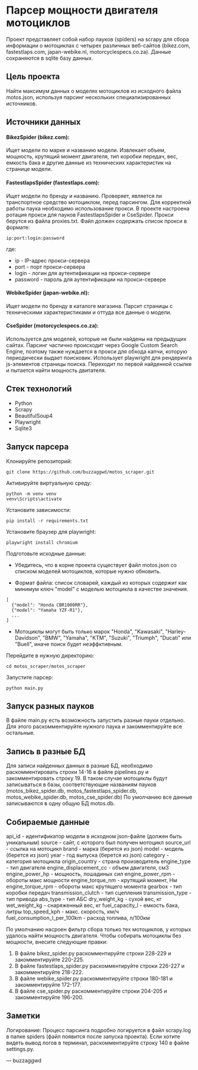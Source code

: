 # Парсер мощности двигателя мотоциклов
Проект представляет собой набор пауков (spiders) на scrapy для сбора информации о мотоциклах с четырех различных веб-сайтов (bikez.com, fastestlaps.com, japan-webike.nl, motorcyclespecs.co.za). Данные сохраняются в sqlite базу данных.

## Цель проекта
Найти максимум данных о моделях мотоциклов из исходного файла motos.json, используя парсинг нескольких специализированных источников.

## Источники данных
#### BikezSpider (bikez.com):
Ищет модели по марке и названию модели.
Извлекает объем, мощность, крутящий момент двигателя, тип коробки передач, вес, емкость бака и другие данные из технических характеристик на странице модели.

#### FastestlapsSpider (fastestlaps.com):
Ищет модели по бренду и названию.
Проверяет, является ли транспортное средство мотоциклом, перед парсингом. 
Для корректной работы паука необходимо использование прокси. 
В проекте настроена ротация прокси для пауков FastestlapsSpider и CseSpider.
Прокси берутся из файла proxies.txt.
Файл должен содержать список прокси в формате:
```
ip:port:login:password
```
где:
- ip - IP-адрес прокси-сервера
- port - порт прокси-сервера
- login - логин для аутентификации на прокси-сервере
- password - пароль для аутентификации на прокси-сервере

#### WebikeSpider (japan-webike.nl):
Ищет модели по бренду в каталоге магазина.
Парсит страницы с техническими характеристиками и оттуда все данные о модели.

#### CseSpider (motorcyclespecs.co.za):
Используется для моделей, которые не были найдены на предыдущих сайтах.
Парсинг частично происходит через Google Custom Search Engine, 
поэтому также нуждается в прокси для обхода капчи, которую периодически выдает поисковик.
Использует playwright для рендеринга js-элементов страницы поиска.
Переходит по первой найденной ссылке и пытается найти мощность двитателя.

## Стек технологий
- Python
- Scrapy
- BeautifulSoup4
- Playwright
- Sqlite3

## Запуск парсера

Клонируйте репозиторий:

```
git clone https://github.com/buzzaggwd/motos_scraper.git
```

Активируйте виртуальную среду:
```
python -m venv venv
venv\Scripts\activate
```

Установите зависимости:
```
pip install -r requirements.txt
```

Установите браузер для playwright:
```
playwright install chromium
```

Подготовьте исходные данные:

- Убедитесь, что в корне проекта существует файл motos.json со списком моделей мотоциклов, которые нужно обновить.

- Формат файла: список словарей, каждый из которых содержит как минимум ключ "model" с моделью мотоцикла в качестве значения. 

```
[
  {"model": "Honda CBR1000RR"},
  {"model": "Yamaha YZF-R1"},
  ...
]
```
- Мотоциклы могут быть только марок "Honda", "Kawasaki", "Harley-Davidson", "BMW", "Yamaha", "KTM", "Suzuki", "Triumph", "Ducati" или "Buell", иначе поиск будет неэффктивным.

Перейдите в нужную директорию:

```
cd motos_scraper/motos_scraper
```

Запустите парсер:
```
python main.py
```

## Запуск разных пауков
В файле main.py есть возможность запустить разные пауки отдельно.
Для этого раскомментируйте нужного паука и закомментируйте все остальные.

## Запись в разные БД
Для записи найденных данных в разные БД, необходимо раскомментировать строки 14-16 в файле pipelines.py и закомментировать строку 19.
В таком случае мотоциклы будут записываться в базы, соответствующие названиям пауков (motos_bikez_spider.db, motos_fastestlaps_spider.db, motos_webike_spider.db, motos_cse_spider.db)
По умолчанию все данные записываются в одну общую БД motos.db.

## Собираемые данные
api_id - идентификатор модели в исходном json-файле (должен быть уникальным)
source - сайт, с которого был получен мотоцикл
source_url - ссылка на мотоцикл
brand - марка (берется из json)
model - модель (берется из json)
year - год выпуска (берется из json)
category - категория мотоцикла
origin_country - страна производитель
engine_type - тип двигателя
engine_displacement_cc - объем двигателя, см3
engine_power_hp - мощность, лошадиных сил
engine_power_rpm - обороты макс мощности
engine_torque_nm - крутящий момент, Нм
engine_torque_rpm - обороты макс крутящего момента
gearbox - тип коробки передач
transmission_clutch - тип сцепления
transmission_type - тип привода
abs_type - тип АБС
dry_weight_kg - сухой вес, кг
wet_weight_kg - снаряженный вес, кг
fuel_capacity_l - емкость бака, литры
top_speed_kph - макс. скорость, км/ч
fuel_consumption_l_per_100km - расход топлива, л/100км

По умолчанию насроен фильтр сбора только тех мотоциклов, у которых удалось найти мощность двигателя. 
Чтобы собирать мотоциклы без мощности, внесите следующие правки: 
1. В файле bikez_spider.py раскомментируйте строки 228-229 и закомментируйте 220-225.
2. В файле fastestlaps_spider.py раскомментируйте строки 226-227 и закомментируйте 218-222.
3. В файле webike_spider.py раскомментируйте строки 180-181 и закомментируйте 172-177.
4. В файле cse_spider.py раскомментируйте строки 204-205 и закомментируйте 196-200.

## Заметки
Логирование: Процесс парсинга подробно логируется в файл scrapy.log в папке spiders (файл появится после запуска проекта). 
Если хотите видеть вывод логов в терминал, раскомментируйте строку 140 в файле settings.py.



— buzzaggwd